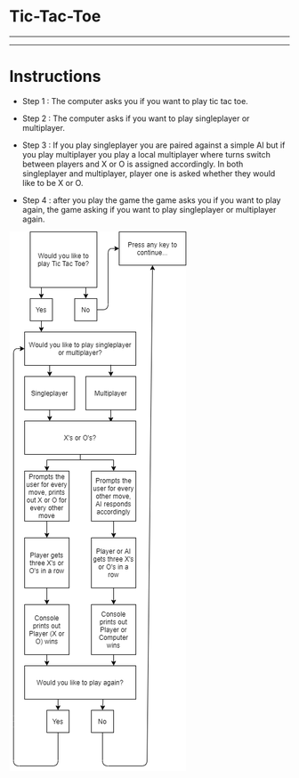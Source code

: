 # Tic-Tac-Toe
<hr>
<hr>

# Instructions

* Step 1 :  The computer asks you if you want to play tic tac toe.

* Step 2 : The computer asks if you want to play singleplayer or multiplayer.

* Step 3 : If you play singleplayer you are paired against a simple AI but if you play multiplayer you play a local multiplayer where turns switch between players and X or O is assigned accordingly. In both singleplayer and multiplayer, player one is asked whether they would like to be X or O.

* Step 4 : after you  play the game the game asks you if you want to play again, the game asking if you want to play singleplayer or multiplayer again.

<img src="CSharp Flowchart.png" height = "969" width ="318">
